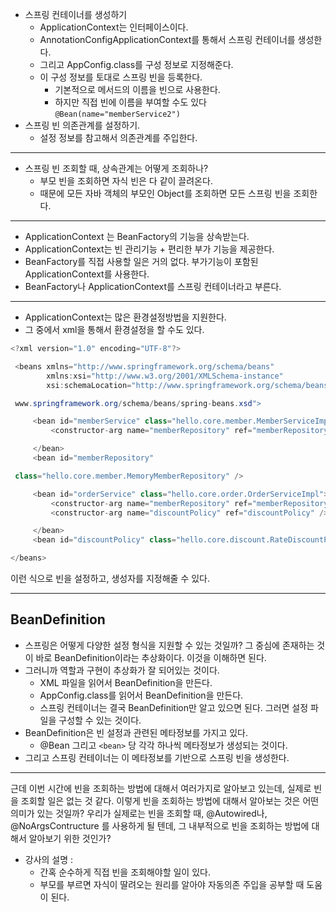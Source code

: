 
- 스프링 컨테이너를 생성하기 
	- ApplicationContext는 인터페이스이다. 
	- AnnotationConfigApplicationContext를 통해서 스프링 컨테이너를 생성한다. 
	- 그리고 AppConfig.class를 구성 정보로 지정해준다. 
	- 이 구성 정보를 토대로 스프링 빈을 등록한다. 
		- 기본적으로 메서드의 이름을 빈으로 사용한다. 
		- 하지만 직접 빈에 이름을 부여할 수도 있다 `@Bean(name="memberService2")`
- 스프링 빈 의존관계를 설정하기. 
	- 설정 정보를 참고해서 의존관계를 주입한다. 

---

- 스프링 빈 조회할 때, 상속관계는 어떻게 조회하나? 
	- 부모 빈을 조회하면 자식 빈은 다 같이 끌려온다. 
	- 때문에 모든 자바 객체의 부모인 Object를 조회하면 모든 스프링 빈을 조회한다. 

---

- ApplicationContext 는 BeanFactory의 기능을 상속받는다. 
- ApplicationContext는 빈 관리기능 + 편리한 부가 기능을 제공한다. 
- BeanFactory를 직접 사용할 일은 거의 없다. 부가기능이 포함된 ApplicationContext를 사용한다. 
- BeanFactory나 ApplicationContext를 스프링 컨테이너라고 부른다. 


---

- ApplicationContext는 많은 환경설정방법을 지원한다. 
- 그 중에서 xml을 통해서 환경설정을 할 수도 있다. 

```java
<?xml version="1.0" encoding="UTF-8"?>

 <beans xmlns="http://www.springframework.org/schema/beans"
        xmlns:xsi="http://www.w3.org/2001/XMLSchema-instance"
        xsi:schemaLocation="http://www.springframework.org/schema/beans http://

 www.springframework.org/schema/beans/spring-beans.xsd">

     <bean id="memberService" class="hello.core.member.MemberServiceImpl">
         <constructor-arg name="memberRepository" ref="memberRepository" />

     </bean>
     <bean id="memberRepository"

 class="hello.core.member.MemoryMemberRepository" />

     <bean id="orderService" class="hello.core.order.OrderServiceImpl">
         <constructor-arg name="memberRepository" ref="memberRepository" />
         <constructor-arg name="discountPolicy" ref="discountPolicy" />

     </bean>
     <bean id="discountPolicy" class="hello.core.discount.RateDiscountPolicy" />

</beans>
```

이런 식으로 빈을 설정하고, 생성자를 지정해줄 수 있다. 

--- 
## BeanDefinition 

- 스프링은 어떻게 다양한 설정 형식을 지원할 수 있는 것일까? 그 중심에 존재하는 것이 바로 BeanDefinition이라는 추상화이다. 이것을 이해하면 된다. 
- 그러니까 역할과 구현이 추상화가 잘 되어있는 것이다. 
	- XML 파일을 읽어서 BeanDefinition을 만든다. 
	- AppConfig.class를 읽어서 BeanDefinition을 만든다. 
	- 스프링 컨테이너는 결국 BeanDefinition만 알고 있으면 된다. 그러면 설정 파일을 구성할 수 있는 것이다.
- BeanDefinition은 빈 설정과 관련된 메타정보를 가지고 있다. 
	- @Bean 그리고 `<bean>` 당 각각 하나씩 메타정보가 생성되는 것이다. 
- 그리고 스프링 컨테이너는 이 메타정보를 기반으로 스프링 빈을 생성한다. 


---
근데 이번 시간에 빈을 조회하는 방법에 대해서 여러가지로 알아보고 있는데, 
실제로 빈을 조회할 일은 없는 것 같다. 
이렇게 빈을 조회하는 방법에 대해서 알아보는 것은 어떤 의미가 있는 것일까? 
우리가 실제로는 빈을 조회할 때, @Autowired나, @NoArgsContructure 를 사용하게 될 텐데, 그 내부적으로 빈을 조회하는 방법에 대해서 알아보기 위한 것인가? 

- 강사의 설명 : 
	- 간혹 순수하게 직접 빈을 조회해야할 일이 있다. 
	- 부모를 부르면 자식이 딸려오는 원리를 알아야 자동의존 주입을 공부할 때 도움이 된다. 